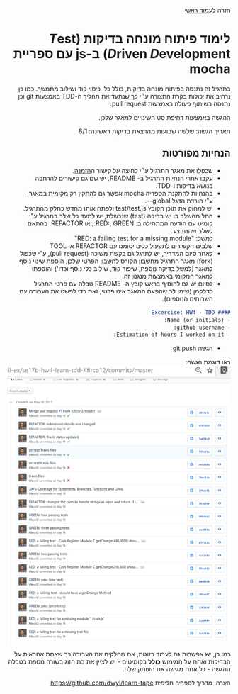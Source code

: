 <div dir="rtl">
<div>
</div>

חזרה ל[עמוד ראשי](../../../..)


# לימוד פיתוח מונחה בדיקות (*T*est *D*riven *D*evelopment) ב-js עם ספריית mocha

בתרגיל זה נתנסה בפיתוח מונחה בדיקות, כולל כלי כיסוי קוד ושילוב מתמשך.
כמו כן נרחיב את יכולות בקרת התצורה ע״י כך שנתעד את תהליך ה-TDD באמצעות git וכן נתנסה בשיתוף פעולה באמצעות pull request.

ההגשה באמצעות דחיפת סט השינויים למאגר שלכן.

תאריך הגשה:  שלשה שבועות מהרצאת בדיקות ראשונה: 8/1

## הנחיות מפורטות

- שכפלו את מאגר התרגיל ע״י לחיצה על קישור ה[הזמנה][ex4-invitation].
- עקבו אחרי הנחיות התרגיל ב- README, יש שם גם קישורים להרחבה בנושא בדיקות ו-TDD.
- בהנחיות להתקנת הספריה mocha אפשר גם להתקין רק מקומית במאגר, ע"י הורדת הדגל global--.
- יש למחוק את תוכן הקובץ test/test.js ולפתח אותו מחדש כחלק מהתרגיל.
- החל מהשלב בו יש בדיקה (test) שנכשלת, יש לתעד כל שלב בתרגיל ע"י קומיט עם הודעה המתחילה ב: RED:, GREEN:, או REFACTOR: בהתאם לשלב שהתבצע. <br/>למשל: "RED: a failing test for a missing module"
- שלבים הקשורים לתפעול כלים יסומנו עם REFACTOR או TOOL
- לאחר סיום המדריך, יש לתרגל גם בקשת משיכה (pull request), ע"י שכפול (fork) מאגר התרגיל מחשבון הקורס לחשבון הפרטי שלכן, הוספת שינוי נוסף למאגר (למשל בדיקה נוספת, שיפור קוד, שילוב כלי נוסף וכדו') והוספתו למאגר המקומי באמצעות מנגנון זה.
- לסיום יש גם להוסיף בראש קובץ ה- README טבלה עם פרטי התרגיל כדלקמן (שימו לב שהפעם המאגר אינו פרטי, זאת כדי לפשט את העבודה עם השרותים הנוספים).

```markdown
#### Excercise: HW4 - TDD
- Name (or initials):
- github username: 
- Estimation of hours I worked on it: 
```
- הגשה git push

ראו דוגמת הגשה:
![commit page](./tdd-commits.png)

כמו כן, יש אפשרות גם לעבוד בזוגות, אם מחלקים את העבודה כך שאחת אחראית על הבדיקות ואחת על המימוש **כולל** בקומיטים - יש לציין את בת הזוג בשורה נוספת בטבלה ההגשה - כל אחת מגישה את העותק שלה.

הערה: מדריך לספריה חליפית https://github.com/dwyl/learn-tape 

<!-- links -->
[ex4-invitation]: https://classroom.github.com/a/y0k10bIo
